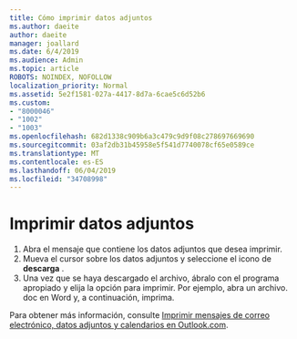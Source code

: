 ```yaml
---
title: Cómo imprimir datos adjuntos
ms.author: daeite
author: daeite
manager: joallard
ms.date: 6/4/2019
ms.audience: Admin
ms.topic: article
ROBOTS: NOINDEX, NOFOLLOW
localization_priority: Normal
ms.assetid: 5e2f1581-027a-4417-8d7a-6cae5c6d52b6
ms.custom:
- "8000046"
- "1002"
- "1003"
ms.openlocfilehash: 682d1338c909b6a3c479c9d9f08c278697669690
ms.sourcegitcommit: 03af2db31b45958e5f541d7740078cf65e0589ce
ms.translationtype: MT
ms.contentlocale: es-ES
ms.lasthandoff: 06/04/2019
ms.locfileid: "34708998"
---
```

# <a name="print-an-attachment"></a>Imprimir datos adjuntos

1. Abra el mensaje que contiene los datos adjuntos que desea imprimir.
2. Mueva el cursor sobre los datos adjuntos y seleccione el icono de **descarga** .
3. Una vez que se haya descargado el archivo, ábralo con el programa apropiado y elija la opción para imprimir. Por ejemplo, abra un archivo. doc en Word y, a continuación, imprima.

Para obtener más información, consulte [Imprimir mensajes de correo electrónico, datos adjuntos y calendarios en Outlook.com](https://go.microsoft.com/fwlink/?linkid=2021110&amp;clcid=0x409).